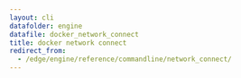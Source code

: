 ```yaml
---
layout: cli
datafolder: engine
datafile: docker_network_connect
title: docker network connect
redirect_from:
  - /edge/engine/reference/commandline/network_connect/
---
```

